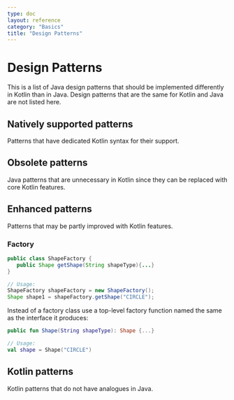 ```yaml
---
type: doc
layout: reference
category: "Basics"
title: "Design Patterns"
---
```


# Design Patterns

This is a list of Java design patterns that should be implemented differently in Kotlin than in Java.
Design patterns that are the same for Kotlin and Java are not listed here.


## Natively supported patterns

Patterns that have dedicated Kotlin syntax for their support.


## Obsolete patterns

Java patterns that are unnecessary in Kotlin since they can be replaced with core Kotlin features.


## Enhanced patterns

Patterns that may be partly improved with Kotlin features.

### Factory

``` java
public class ShapeFactory {
   public Shape getShape(String shapeType){...}
}

// Usage:
ShapeFactory shapeFactory = new ShapeFactory();
Shape shape1 = shapeFactory.getShape("CIRCLE");
```

Instead of a factory class use a top-level factory function named the same as the interface it produces:

``` kotlin
public fun Shape(String shapeType): Shape {...}

// Usage:
val shape = Shape("CIRCLE")
```



## Kotlin patterns

Kotlin patterns that do not have analogues in Java.